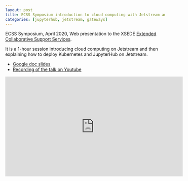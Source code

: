 ```yaml
---
layout: post
title: ECSS Symposium introduction to cloud computing with Jetstream and deployment of Kubernetes
categories: [jupyterhub, jetstream, gateways]
---
```


ECSS Symposium, April 2020, Web presentation to the XSEDE [Extended Collaborative Support Services](https://www.xsede.org/for-users/ecss).

It is a 1-hour session introducing cloud computing on Jetstream and then explaining how to deploy Kubernetes
and JupyterHub on Jetstream.

* [Google doc slides](https://bit.ly/ecss_2020_zonca)
* [Recording of the talk on Youtube](https://youtu.be/jiYw4g4RX-w)

<iframe width="560" height="315" src="https://www.youtube.com/embed/jiYw4g4RX-w" frameborder="0" allow="accelerometer; autoplay; clipboard-write; encrypted-media; gyroscope; picture-in-picture" allowfullscreen></iframe>

